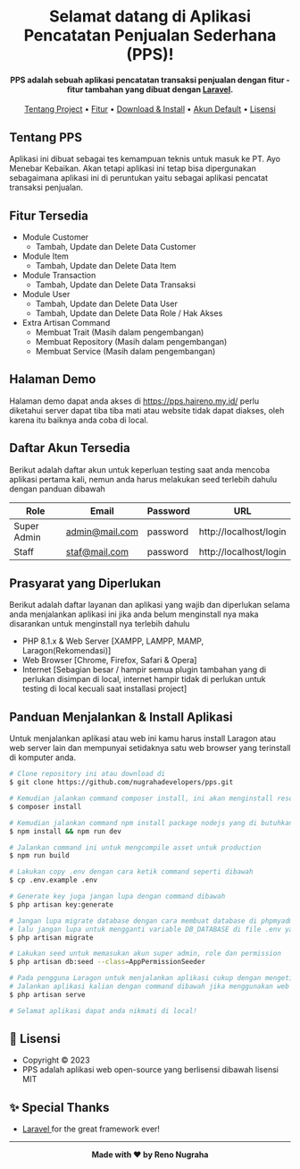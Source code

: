 <h1 align="center">Selamat datang di Aplikasi Pencatatan Penjualan Sederhana (PPS)!</h1>

<p></p>

<h4 align="center">PPS adalah sebuah aplikasi pencatatan transaksi penjualan dengan fitur - fitur tambahan yang dibuat dengan <a href="https://laravel.com/" target="_blank">Laravel</a>.
</h4>

<p></p>

<p align="center">
  <a href="#tentang">Tentang Project</a> •
  <a href="#fitur">Fitur</a> •
  <a href="#download">Download & Install</a> •
  <a href="#akun">Akun Default</a> •
  <a href="#lisensi">Lisensi</a>
</p>

<p></p>

<h2 id="tentang">Tentang PPS</h2>

Aplikasi ini dibuat sebagai tes kemampuan teknis untuk masuk ke PT. Ayo Menebar Kebaikan. Akan tetapi aplikasi ini tetap bisa dipergunakan sebagaimana aplikasi ini di peruntukan yaitu sebagai aplikasi pencatat transaksi penjualan.

<p></p>

<h2 id="fitur">Fitur Tersedia</h2>

-   Module Customer
    -   Tambah, Update dan Delete Data Customer
-   Module Item
    -   Tambah, Update dan Delete Data Item
-   Module Transaction
    -   Tambah, Update dan Delete Data Transaksi
-   Module User
    -   Tambah, Update dan Delete Data User
    -   Tambah, Update dan Delete Data Role / Hak Akses
-   Extra Artisan Command
    -   Membuat Trait (Masih dalam pengembangan)
    -   Membuat Repository (Masih dalam pengembangan)
    -   Membuat Service (Masih dalam pengembangan)

<p></p>

<h2 id="demo">Halaman Demo</h2>

Halaman demo dapat anda akses di https://pps.haireno.my.id/ perlu diketahui server dapat tiba tiba mati atau website tidak dapat diakses, oleh karena itu baiknya anda coba di local.

<p></p>

<h2 id="akun">Daftar Akun Tersedia</h2>

Berikut adalah daftar akun untuk keperluan testing saat anda mencoba aplikasi pertama kali, nemun anda harus melakukan seed terlebih dahulu dengan panduan dibawah

| Role        | Email          | Password | URL                    |
| ----------- | -------------- | -------- | ---------------------- |
| Super Admin | admin@mail.com | password | http://localhost/login |
| Staff       | staf@mail.com  | password | http://localhost/login |

<p></p>

<h2 id="syarat">Prasyarat yang Diperlukan</h2>

Berikut adalah daftar layanan dan aplikasi yang wajib dan diperlukan selama anda menjalankan aplikasi ini jika anda belum menginstall nya maka disarankan untuk menginstall nya terlebih dahulu

-   PHP 8.1.x & Web Server [XAMPP, LAMPP, MAMP, Laragon(Rekomendasi)]
-   Web Browser [Chrome, Firefox, Safari & Opera]
-   Internet [Sebagian besar / hampir semua plugin tambahan yang di perlukan disimpan di local, internet hampir tidak di perlukan untuk testing di local kecuali saat installasi project]

<p></p>

<h2 id="download">Panduan Menjalankan & Install Aplikasi</h2>

Untuk menjalankan aplikasi atau web ini kamu harus install Laragon atau web server lain dan mempunyai setidaknya satu web browser yang terinstall di komputer anda.

```bash
# Clone repository ini atau download di
$ git clone https://github.com/nugrahadevelopers/pps.git

# Kemudian jalankan command composer install, ini akan menginstall resources yang laravel butuhkan
$ composer install

# Kemudian jalankan command npm install package nodejs yang di butuhkan sekaligus mengcompilenya
$ npm install && npm run dev

# Jalankan command ini untuk mengcompile asset untuk production
$ npm run build

# Lakukan copy .env dengan cara ketik command seperti dibawah
$ cp .env.example .env

# Generate key juga jangan lupa dengan command dibawah
$ php artisan key:generate

# Jangan lupa migrate database dengan cara membuat database di phpmyadmin atau aplikasi lainnya yang kalian pakai,
# lalu jangan lupa untuk mengganti variable DB_DATABASE di file .env yang di folder project
$ php artisan migrate

# Lakukan seed untuk memasukan akun super admin, role dan permission
$ php artisan db:seed --class=AppPermissionSeeder

# Pada pengguna Laragon untuk menjalankan aplikasi cukup dengan mengetikan url namaproject.test di browser
# Jalankan aplikasi kalian dengan command dibawah jika menggunakan web server local lain
$ php artisan serve

# Selamat aplikasi dapat anda nikmati di local!
```

<p></p>

<h2 id="lisensi">📝 Lisensi</h2>

-   Copyright © 2023
-   PPS adalah aplikasi web open-source yang berlisensi dibawah lisensi MIT

<h2 id="lisensi">✨ Special Thanks</h2>

-   <a href="https://laravel.com/"> Laravel </a> for the great framework ever!

---

**<p align="center">Made with ❤️ by Reno Nugraha</p>**
